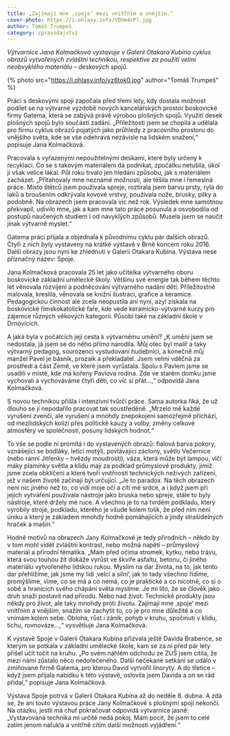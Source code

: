 ```yaml
---
title: „Zajímají mne ‚spoje‘ mezi vnitřním a vnějším.“
cover-photo: https://i.ohlasy.info/VDhm4rPl.jpg
author: Tomáš Trumpeš
category: zpravodajství
---
```


*Výtvarnice Jana Kolmačková vystavuje v Galerii Otakara Kubína cyklus obrazů vytvořených zvláštní technikou, respektive za použití velmi neobvyklého materiálu – deskových spojů.*

{% photo src="https://i.ohlasy.info/yz6tok0.jpg" author="Tomáš Trumpeš" %}

Práci s deskovými spoji započala před třemi lety, kdy dostala možnost podílet se na výtvarné výzdobě nových kancelářských prostor boskovické firmy Gatema, která se zabývá právě výrobou plošných spojů. Využití desek plošných spojů bylo součástí zadání. „Příležitosti jsem se chopila a udělala pro firmu cyklus obrazů pojatých jako průhledy z pracovního prostoru do vnějšího světa, kde se vše odehrává nezávisle na lidském snažení,“ popisuje Jana Kolmačková.

Pracovala s vyřazenými nepoužitelnými deskami, které byly určeny k recyklaci. Co se s takovým materiálem dá podnikat, zpočátku netušila, úkol ji však velice lákal. Půl roku trvalo jen hledání způsobu, jak s materiálem zacházet. „Přitahovaly mne neznámé možnosti, ale těšila mne i řemeslná práce. Místo štětců jsem používala spreje, roztírala jsem barvu prsty, ryla do laků a broušením odkrývala kovové vrstvy, používala nože, brusky, pilky a podobně. Na obrazech jsem pracovala víc než rok. Výsledek mne samotnou překvapil, udivilo mne, jak a kam mne tato práce posunula a osvobodila od postupů naučených studiem i od navyklých způsobů. Musela jsem se naučit jinak výtvarně myslet.“

Gatema práci přijala a objednala k původnímu cyklu pár dalších obrazů. Čtyři z nich byly vystaveny na krátké výstavě v Brně koncem roku 2016. Další obrazy jsou nyní ke zhlédnutí v Galerii Otakara Kubína. Výstava nese příznačný název: Spoje.

Jana Kolmačková pracovala 25 let jako učitelka výtvarného oboru boskovické základní umělecké školy. Většinu své energie tak během těchto let věnovala rozvíjení a podněcování výtvarného nadání dětí. Příležitostně malovala, kreslila, věnovala se knižní ilustraci, grafice a keramice. Pedagogickou činnost ale zcela neopustila ani nyní, azyl získala na boskovické římskokatolické faře, kde vede keramicko-výtvarné kurzy pro zájemce různých věkových kategorií. Působí také na základní škole v Drnovicích.

A jaká byla v počátcích její cesta k výtvarnému umění? „K umění jsem se nedostala, já jsem se do něho přímo narodila. Můj otec byl malíř a taky výtvarný pedagog, sourozenci vystudovaní hudebníci, a konečně můj manžel Pavel je básník, prozaik a překladatel. Jsem velmi vděčná za prostředí a část Země, ve které jsem vyrůstala. Spolu s Pavlem jsme se usadili v místě, kde má kořeny Pavlova rodina. Zde ve starém domku jsme vychovali a vychováváme čtyři děti, co víc si přát…,“ odpovídá Jana Kolmačková.

S novou technikou přišla i intenzivní tvůrčí práce. Sama autorka říká, že už dlouho se jí nepodařilo pracovat tak soustředěně. „Mrzelo mě každé vyrušení zvenčí, ale vyrušení a mnohdy znepokojení samozřejmě přichází, od mezilidských kolizí přes politické kauzy a volby, změny celkové atmosféry ve společnosti, posuny lidských hodnot.“ 

To vše se podle ní promítá i do vystavených obrazů: fialová barva pokory, vznášející se bodláky, letící motýli, povlávající záclony, světlo Večernice (nebo ranní Jitřenky – hvězdy moudrosti), váza, která může být lampou, vlčí máky plamínky světla a klidu mají za podklad průmyslové produkty, jimiž jsme zcela obklíčeni a které tvoří vnitřnosti technických neživých zařízení, jež v našem životě začínají být určující. „Je to paradox. Na těch obrazech není nic jiného než to, co vidí moje oči a cítí mé srdce, a i když jsem při jejich vytváření používala nástroje jako bruska nebo spreje, stále to byly nástroje, které držely mé ruce. A všechno je to na tvrdém podkladu, který vyrobily stroje, podkladu, kterého je všude kolem tolik, že před ním není úniku a který je základem mnohdy hodně pomáhajících a jindy strašidelných hraček a mašin.“

Hodně motivů na obrazech Jany Kolmačkové je tedy přírodních – někdo by v tom mohl vidět zvláštní kontrast, nebo možná napětí – průmyslový materiál a přírodní tématika. „Mám před očima stromek, kytku, nebo trávu, která svou touhou žít dokáže vyrůst ve škvíře asfaltu, betonu, či jiného materiálu vytvořeného lidskou rukou. Myslím na dar života, na to, jak tento dar přehlížíme, jak jsme my lidi ‚velcí a silní‘, jak to tady všechno řídíme, promýšlíme, víme, co se má a co nemá, co je praktické a co nicotné, co si o sobě a hranicích svého chápání světa myslíme. Je mi líto, že se člověk jako druh snaží postavit nad přírodu. Nebo nad život. Technické produkty jsou někdy pro život, ale taky mnohdy proti životu. Zajímají mne ‚spoje‘ mezi vnitřním a vnějším, snažím se zachytit to, co je pro mne důležité a co vnímám kolem sebe. Obloha, růst i zánik, pohyb v kruhu, spočinutí v klidu, tichu, rovnováze…,“ vysvětluje Jana Kolmačková.

K výstavě Spoje v Galerii Otakara Kubína přizvala ještě Davida Brabence, se kterým se potkala v základní umělecké škole, kam se za ní před pár lety přišel učit točit na kruhu. „Po svém náhlém odchodu ze ZUŠ jsem cítila, že mezi námi zůstalo něco nedořečeného. Další nečekané setkání se událo v zmiňované firmě Gatema, pro kterou David vytvořil linoryty. A do třetice – když jsem přijala nabídku k této výstavě, oslovila jsem Davida a on se rád přidal,“ popisuje Jana Kolmačková.

Výstava Spoje potrvá v Galerii Otakara Kubína až do neděle 8. dubna. A zdá se, že ani touto výstavou práce Jany Kolmačkové s plošnými spoji nekončí. Na otázku, jestli má chuť pokračovat odpovídá výtvarnice jasně: „Vystavovaná technika mi určitě nedá pokoj. Mám pocit, že jsem to celé zatím jenom naťukla a vnitřně cítím další možnosti vyjádření.“
